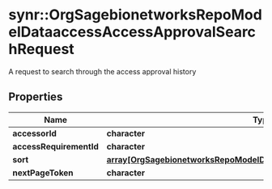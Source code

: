 # synr::OrgSagebionetworksRepoModelDataaccessAccessApprovalSearchRequest

A request to search through the access approval history

## Properties
Name | Type | Description | Notes
------------ | ------------- | ------------- | -------------
**accessorId** | **character** |  | 
**accessRequirementId** | **character** |  | [optional] 
**sort** | [**array[OrgSagebionetworksRepoModelDataaccessAccessApprovalSearchSort]**](org.sagebionetworks.repo.model.dataaccess.AccessApprovalSearchSort.md) |  | [optional] 
**nextPageToken** | **character** |  | [optional] 


